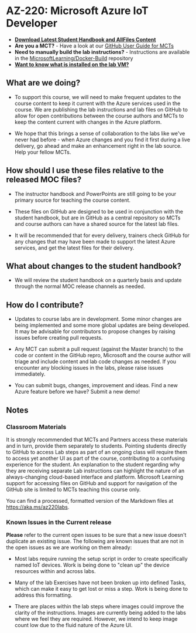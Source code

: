 # AZ-220: Microsoft Azure IoT Developer

- **[Download Latest Student Handbook and AllFiles Content](../../releases/latest)**
- **Are you a MCT?** - Have a look at our [GitHub User Guide for MCTs](https://microsoftlearning.github.io/MCT-User-Guide/)
- **Need to manually build the lab instructions?** - Instructions are available in the [MicrosoftLearning/Docker-Build](https://github.com/MicrosoftLearning/Docker-Build) repository
- **[Want to know what is installed on the lab VM?](lab.md)**

## What are we doing?

- To support this course, we will need to make frequent updates to the course content to keep it current with the Azure services used in the course.  We are publishing the lab instructions and lab files on GitHub to allow for open contributions between the course authors and MCTs to keep the content current with changes in the Azure platform.

- We hope that this brings a sense of collaboration to the labs like we've never had before - when Azure changes and you find it first during a live delivery, go ahead and make an enhancement right in the lab source.  Help your fellow MCTs.

## How should I use these files relative to the released MOC files?

- The instructor handbook and PowerPoints are still going to be your primary source for teaching the course content.

- These files on GitHub are designed to be used in conjunction with the student handbook, but are in GitHub as a central repository so MCTs and course authors can have a shared source for the latest lab files.

- It will be recommended that for every delivery, trainers check GitHub for any changes that may have been made to support the latest Azure services, and get the latest files for their delivery.

## What about changes to the student handbook?

- We will review the student handbook on a quarterly basis and update through the normal MOC release channels as needed.

## How do I contribute?

- Updates to course labs are in development. Some minor changes are being implemented and some more global updates are being developed. It may be advisable for contributors to propose changes by raising issues before creating pull requests.  

- Any MCT can submit a pull request (against the Master branch) to the code or content in the GitHub repro, Microsoft and the course author will triage and include content and lab code changes as needed. If you encounter any blocking issues in the labs, please raise issues immediately.

- You can submit bugs, changes, improvement and ideas. Find a new Azure feature before we have? Submit a new demo!

## Notes

### Classroom Materials

It is strongly recommended that MCTs and Partners access these materials and in turn, provide them separately to students.  Pointing students directly to GitHub to access Lab steps as part of an ongoing class will require them to access yet another UI as part of the course, contributing to a confusing experience for the student. An explanation to the student regarding why they are receiving separate Lab instructions can highlight the nature of an always-changing cloud-based interface and platform. Microsoft Learning support for accessing files on GitHub and support for navigation of the GitHub site is limited to MCTs teaching this course only.

You can find a processed, formatted version of the Markdown files at https://aka.ms/az220labs.

### Known Issues in the Current release

**Please** refer to the current open issues to be sure that a new issue doesn't duplicate an existing issue.  The following are known issues that are not in the open issues as we are working on them already:

* Most labs require running the setup script in order to create specifically named IoT devices. Work is being done to "clean up" the device resources within and across labs.

* Many of the lab Exercises have not been broken up into defined Tasks, which can make it easy to get lost or miss a step. Work is being done to address this formatting.

* There are places within the lab steps where images could improve the clarity of the instructions. Images are currently being added to the labs where we feel they are required. However, we intend to keep image count low due to the fluid nature of the Azure UI.
